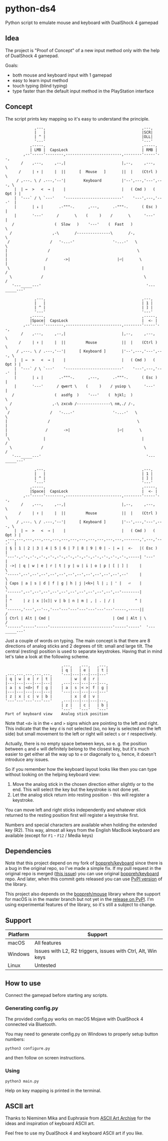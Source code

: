 # python-ds4
Python script to emulate mouse and keyboard with DualShock 4 gamepad

## Idea

The project is "Proof of Concept" of a new input method only with the help of DualShock 4 gamepad.

Goals:

- both mouse and keyboard input with 1 gamepad
- easy to learn input method
- touch typing (blind typing)
- type faster than the default input method in the PlayStation interface

## Concept

The script prints key mapping so it's easy to understand the principle.

```
             ,---,                                           ,---,
             |   |                                           |SCR|
             | ^ |                                           |OLL|
             '---'                                           '---'
           ,-----,                                           ,-----,
           | LMB |  CapsLock                                 | RMB |
        ,--'-----'--------,-------------------------,--------'-----'--,
       /    ,---,     ,--,|                         |,--,     ,---,    \
      /     | ↑ |     |  ||      [  Mouse   ]       ||  |    (Ctrl )    \
     / ,---. \ / .---,'--'|        Keyboard         |'--',---,'---',---, \
    |  | ←  >   <  → |    |                         |   ( Cmd )   ( Opt ) |
    |  '---` / \ `---'    '-------------------------'    '---',---,'---'  |
    |       | ↓ |       .-"""-.      ,---,      .-"""-.      ( Esc )      |
    |       '---'      /       \    (     )    /       \      '---'       |
   /                  (  Slow   )    '---'    (  Fast   )                  \
  /                  ,-\       /---------------\       /-,                  \
 /                  /   '-...-'                 '-...-'   \                  \
|                  /                                       \                  |
|                 /       ->|                     |⏎|       \                 |
 \               |                                           |               /
  \             /                                             \             /
   '---_____---'                                               '---_____---'

             ,---,                                           ,---,
             |   |                                           | 1 |
             | ^ |                                           | ] |
             '---'                                           '---'
           ,-----,                                           ,-----,
           |Space|  CapsLock                                 |  <- |
        ,--'-----'--------,-------------------------,--------'-----'--,
       /    ,---,     ,--,|                         |,--,     ,---,    \
      /     | ↑ |     |  ||         Mouse           ||  |    (Ctrl )    \
     / ,---. \ / .---,'--'|      [ Keyboard ]       |'--',---,'---',---, \
    |  | ←  >   <  → |    |                         |   ( Cmd )   ( Opt ) |
    |  '---` / \ `---'    '-------------------------'    '---',---,'---'  |
    |       | ↓ |       .-"""-.      ,---,      .-"""-.      ( Esc )      |
    |       '---'      / qwert \    (     )    / yuiop \      '---'       |
   /                  (  asdfg  )    '---'    (  hjkl;  )                  \
  /                  ,-\ zxcvb /---------------\ nm,./ /-,                  \
 /                  /   '-...-'                 '-...-'   \                  \
|                  /                                       \                  |
|                 /       ->|                     |⏎|       \                 |
 \               |                                           |               /
  \             /                                             \             /
   '---_____---'                                               '---_____---'

             ,---,                                           ,---,
             |   |                                           | 1 |
             | ^ |                                           | ] |
             '---'                                           '---'
           ,-----,                                           ,-----,
           |Space|  CapsLock                                 |  <- |
        ,--'-----'--------,-------------------------,--------'-----'--,
       /    ,---,     ,--,|                         |,--,     ,---,    \
      /     | ↑ |     |  ||         Mouse           ||  |    (Ctrl )    \
     / ,---. \ / .---,'--'|      [ Keyboard ]       |'--',---,'---',---, \
    |  | ←  >   <  → |    |                         |   ( Cmd )   ( Opt ) |
,---,---,---,---,---,---,---,---,---,---,---,---,---,-------,',---,'---'  |
| § | 1 | 2 | 3 | 4 | 5 | 6 | 7 | 8 | 9 | 0 | - | = |  <-   |( Esc )      |
'---'-,-'-,-'-,-'-,-'-,-'-,-'-,-'-,-'-,-'-,-'-,-'-,-'-,-----| '---'       |
| ->| | q | w | e | r | t | y | u | i | o | p | [ | ] |     |              \
'-----',--',--',--',--',--',--',--',--',--',--',--',--'     |               \
| Caps | a | s | d | f | g | h | j |<k>| l | ; | ' |   ⏎    |                \
'------',--',--',--',--',--',--',--',--',--',--',--'--------|                 |
| ^     | z | x |[c]| v | b | n | m | , | . | / |         ^ |                 |
'------,'---',--'--,'---'---'---'---'---'---'---'-----,-----||               /
| Ctrl | Alt | Cmd |                            | Cmd | Alt | \             /
'------'-----'-----'----------------------------'-----'-----'  '---_____---'
```

Just a couple of words on typing. The main concept is that there are 8 directions of analog sticks and 2 degrees of tilt: small and large tilt. The central (resting) position is used to separate keystrokes.
Having that in mind let's take a look at the following scheme.
```
                         ,---,   ,---,   ,---,
                         | q |   | e |   | t |
,---,---,---,---,---,    '---|---|---|---|---'
| q | w | e | r | t |        | w | d | r |
|---|---|---|---|---|    ,---|---|---|---|---,
| a | s |<d>| f | g |    | a | s |< >| f | g |
|---|---|---|---|---|    '---|---|---|---|---'
| z | x | c | v | b |        | x | d | v |
'---'---'---'---'---'    ,---|---|---|---|---,
                         | z |   | c |   | b |
                         '---'   '---'   '---'
Part of keyboard view    Analog stick position
```

Note that `<d>` is in the `<` and `>` signs which are pointing to the left and right.
This indicate that the key `d` is not selected (so, no key is selected on the left side)
but small movement to the left or right will select `s` or `f` respectively.

Actually, there is no empty space between keys, so e. g. the position between `q` and `e` will
definitely belong to the closest key, but it's much easier to get either all the way up to `e`
or diagonally to `q`, hence, it doesn't introduce any issues.

So if you remember how the keyboard layout looks like then you can type without
looking on the helping keyboard view:
1. Move the analog stick in the chosen direction either slightly or to the end.
This will select the key but the keystroke is not done yet.
2. Let the analog stick return into resting position - this will register a keystroke.

You can move left and right sticks independently and whatever stick returned to the
resting position first will register a keystroke first.

Numbers and special characters are available when holding the extended key (R2).
This way, almost all keys from the English MacBook keyboard are available (except
for `F1` - `F12` / Media keys)

## Dependencies

Note that this project depend on my fork of [boppreh/keyboard](https://github.com/boppreh/keyboard)
since there is a bug in the original repo, so I've made a simple fix. If my pull request in the
original repo is merged ([this issue](https://github.com/boppreh/keyboard/issues/471)) you can
use original [boppreh/keyboard](https://github.com/boppreh/keyboard) repo. And later, when this commit
gets released you can use [PyPI version](https://pypi.org/project/keyboard/) of the library.

This project also depends on the [boppreh/mouse](https://github.com/boppreh/mouse) library where
the support for macOS is in the master branch but not yet in the
[release on PyPI](https://pypi.org/project/mouse/). I'm using experimental features of the library,
so it's still a subject to change.

## Support

| Platform | Support                                                      |
|----------|--------------------------------------------------------------|
| macOS    | All features                                                 |
| Windows  | Issues with L2, R2 triggers, issues with Ctrl, Alt, Win keys |
| Linux    | Untested                                                     |

## How to use

Connect the gamepad before starting any scripts.

### Generating config.py

The provided config.py works on macOS Mojave with DualShock 4 connected via Bluetooth.

You may need to generate config.py on Windows to properly setup button numbers:
```
python3 configure.py
```
and then follow on screen instructions.

### Using

```
python3 main.py
```
Help on key mapping is printed in the terminal.

## ASCII art

Thanks to Nieminen Mika and Euphrasie from [ASCII Art Archive](https://www.asciiart.eu/computers/keyboards)
for the ideas and inspiration of keyboard ASCII art.

Feel free to use my DualShock 4 and keyboard ASCII art if you like.
